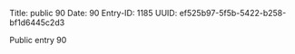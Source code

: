 Title: public 90
Date: 90
Entry-ID: 1185
UUID: ef525b97-5f5b-5422-b258-bf1d6445c2d3

Public entry 90
